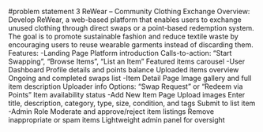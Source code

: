 #problem statement 3
ReWear – Community Clothing Exchange
Overview:
Develop ReWear, a web-based platform that enables users to exchange unused clothing
through direct swaps or a point-based redemption system. The goal is to promote sustainable
fashion and reduce textile waste by encouraging users to reuse wearable garments instead of
discarding them.
Features:
-Landing Page
Platform introduction
Calls-to-action: “Start Swapping”, “Browse Items”, “List an Item”
Featured items carousel
-User Dashboard
Profile details and points balance
Uploaded items overview
Ongoing and completed swaps list
-Item Detail Page
Image gallery and full item description
Uploader info
Options: “Swap Request” or “Redeem via Points”
Item availability status
-Add New Item Page
Upload images
Enter title, description, category, type, size, condition, and tags
Submit to list item
-Admin Role
Moderate and approve/reject item listings
Remove inappropriate or spam items
Lightweight admin panel for oversight
